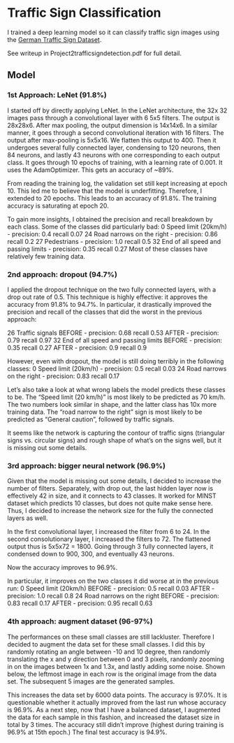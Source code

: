 # Traffic Sign Classification

I trained a deep learning model so it can classify traffic sign images using the [German Traffic Sign Dataset](http://benchmark.ini.rub.de/?section=gtsrb&subsection=dataset). 

See writeup in Project2trafficsigndetection.pdf for full detail.

## Model

### 1st Approach: LeNet (91.8%)

I started off by directly applying LeNet. In the LeNet architecture, the 32x 32 images pass through a convolutional layer with 6 5x5 filters. The output is 28x28x6. After max pooling, the output dimension is 14x14x6. In a similar manner, it goes through a second convolutional iteration with 16 filters. The output after max-pooling is 5x5x16. We flatten this output to 400. Then it undergoes several fully connected layer, condensing to 120 neurons, then 84 neurons, and lastly 43 neurons with one corresponding to each output class.
It goes through 10 epochs of training, with a learning rate of 0.001. It uses the AdamOptimizer. This gets an accuracy of ~89%.

From reading the training log, the validation set still kept increasing at epoch 10. This led me to believe that the model is underfitting. Therefore, I extended to 20 epochs. This leads to an accuracy of 91.8%. The training accuracy is saturating at epoch 20.

To gain more insights, I obtained the precision and recall breakdown by each class. Some of the classes did particularly bad:
0 Speed limit (20km/h) - precision: 0.4 recall 0.07
24 Road narrows on the right - precision: 0.86 recall 0.2
27 Pedestrians - precision: 1.0 recall 0.5
32 End of all speed and passing limits - precision: 0.35 recall 0.27
Most of these classes have relatively few training data.


### 2nd approach: dropout (94.7%)
I applied the dropout technique on the two fully connected layers, with a drop out rate of 0.5. This technique is highly effective: it approves the accuracy from 91.8% to 94.7%.
In particular, it drastically improved the precision and recall of the classes that did the worst in the previous approach:

26 Traffic signals
BEFORE - precision: 0.68 recall 0.53 AFTER - precision: 0.79 recall 0.97
32 End of all speed and passing limits BEFORE - precision: 0.35 recall 0.27 AFTER - precision: 0.9 recall 0.9

However, even with dropout, the model is still doing terribly in the following classes:
0 Speed limit (20km/h) - precision: 0.5 recall 0.03
24 Road narrows on the right - precision: 0.83 recall 0.17

Let’s also take a look at what wrong labels the model predicts these classes to be. The “Speed limit (20 km/h)” is most likely to be predicted as 70 km/h. The two numbers look similar in shape, and the latter class has 10x more training data.
 The “road narrow to the right” sign is most likely to be predicted as “General caution”, followed by traffic signals.

It seems like the network is capturing the contour of traffic signs (triangular signs vs. circular signs) and rough shape of what’s on the signs well, but it is missing out some details.

### 3rd approach: bigger neural network (96.9%)
Given that the model is missing out some details, I decided to increase the number of filters. Separately, with drop out, the last hidden layer now is effectively 42 in size, and it connects to 43 classes. It worked for MINST dataset which predicts 10 classes, but does not quite make sense here. Thus, I decided to increase the network size for the fully the connected layers as well.

In the first convolutional layer, I increased the filter from 6 to 24. In the second consolutionary layer, I increased the filters to 72. The flattened output thus is 5x5x72 = 1800. Going through 3 fully connected layers, it condensed down to 900, 300, and eventually 43 neurons.

Now the accuracy improves to 96.9%.

In particular, it improves on the two classes it did worse at in the previous run:
0 Speed limit (20km/h)
BEFORE - precision: 0.5 recall 0.03 AFTER - precision: 1.0 recall 0.8
24 Road narrows on the right BEFORE - precision: 0.83 recall 0.17 AFTER - precision: 0.95 recall 0.63

### 4th approach: augment dataset (96-97%)
The performances on these small classes are still lackluster. Therefore I decided to augment the data set for these small classes. I did this by randomly rotating an angle between -10 and 10 degree, then randomly translating the x and y direction between 0 and 3 pixels, randomly zooming in on the images between 1x and 1.3x, and lastly adding some noise.
Shown below, the leftmost image in each row is the original image from the data set. The subsequent 5 images are the generated samples.

This increases the data set by 6000 data points. The accuracy is 97.0%. It is questionable whether it actually improved from the last run whose accuracy is 96.9%.
As a next step, now that I have a balanced dataset, I augmented the data for each sample in this fashion, and increased the dataset size in total by 3 times. The accuracy still didn’t improve (highest during training is 96.9% at 15th epoch.)
The final test accuracy is 94.9%.

